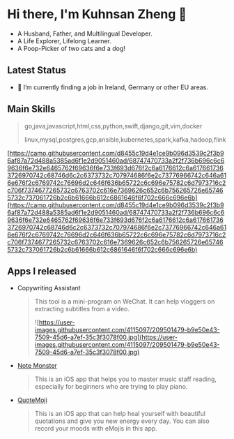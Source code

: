 # Hi there, I'm Kuhnsan Zheng 👋

- A Husband, Father, and Multilingual Developer.
- A Life Explorer, Lifelong Learner.
- A Poop-Picker of two cats and a dog!

## Latest Status

- 🔭 I’m currently finding a job in Ireland, Germany or other EU areas.

## Main Skills

> go,java,javascript,html,css,python,swift,django,git,vim,docker
> 
> 
> linux,mysql,postgres,gcp,ansible,kubernetes,spark,kafka,hadoop,flink
> 

[https://camo.githubusercontent.com/d8455c19d4e1ce9b096d3539c2f3b96af87a72d488a5385ad6f1e2d9051460ad/68747470733a2f2f736b696c6c69636f6e732e6465762f69636f6e733f693d676f2c6a6176612c6a6176617363726970742c68746d6c2c6373732c707974686f6e2c73776966742c646a616e676f2c6769742c76696d2c646f636b65722c6c696e75782c6d7973716c2c706f7374677265732c6763702c616e7369626c652c6b756265726e657465732c737061726b2c6b61666b612c6861646f6f702c666c696e6b](https://camo.githubusercontent.com/d8455c19d4e1ce9b096d3539c2f3b96af87a72d488a5385ad6f1e2d9051460ad/68747470733a2f2f736b696c6c69636f6e732e6465762f69636f6e733f693d676f2c6a6176612c6a6176617363726970742c68746d6c2c6373732c707974686f6e2c73776966742c646a616e676f2c6769742c76696d2c646f636b65722c6c696e75782c6d7973716c2c706f7374677265732c6763702c616e7369626c652c6b756265726e657465732c737061726b2c6b61666b612c6861646f6f702c666c696e6b)

## Apps I released

- Copywriting Assistant
    
    > This tool is a mini-program on WeChat. It can help vloggers on extracting subtitles from a video.
    > 
    > 
    > ![https://user-images.githubusercontent.com/4115097/209501479-b9e50e43-7509-45d6-a7ef-35c3f3078f00.jpg](https://user-images.githubusercontent.com/4115097/209501479-b9e50e43-7509-45d6-a7ef-35c3f3078f00.jpg)
    > 
- [Note Monster](https://apps.apple.com/us/app/%E6%80%AA%E5%85%BD%E9%9F%B3%E7%AC%A6-%E4%BA%94%E7%BA%BF%E8%B0%B1%E8%AF%86%E8%B0%B1%E7%BB%83%E4%B9%A0%E5%8D%A1/id1641497474)
    
    > This is an iOS app that helps you to master music staff reading, especially for beginners who are trying to play piano.
    > 
- [QuoteMoji](https://apps.apple.com/us/app/%E5%8F%AF%E6%B2%90%E5%BF%83%E6%83%85%E8%AF%AD%E5%BD%95/id6444787701)
    
    > This is an iOS app that can help heal yourself with beautiful quotations and give you new energy every day. You can also record your moods with eMojis in this app.
    >
